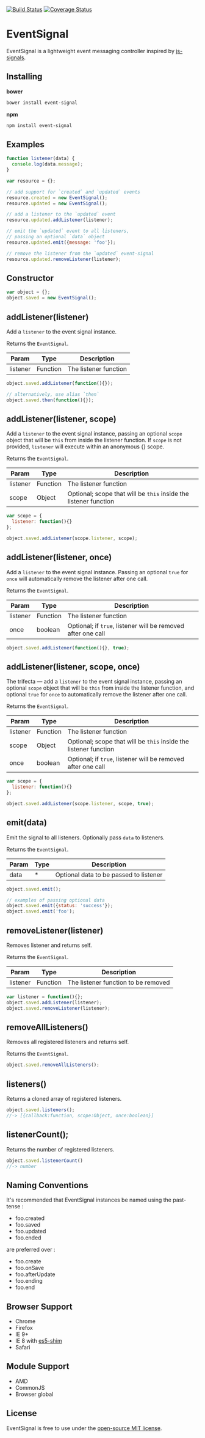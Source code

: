 [![Build Status](https://travis-ci.org/r-park/event-signal.svg?branch=master)](https://travis-ci.org/r-park/event-signal)
[![Coverage Status](https://coveralls.io/repos/r-park/event-signal/badge.svg?branch=master)](https://coveralls.io/r/r-park/event-signal?branch=master)

# EventSignal
EventSignal is a lightweight event messaging controller inspired by [js-signals](https://github.com/millermedeiros/js-signals).

## Installing
**bower**
```bash
bower install event-signal
```
**npm**
```bash
npm install event-signal
```

## Examples
```javascript
function listener(data) {
  console.log(data.message);
}

var resource = {};

// add support for `created` and `updated` events
resource.created = new EventSignal();
resource.updated = new EventSignal();

// add a listener to the `updated` event
resource.updated.addListener(listener);

// emit the `updated` event to all listeners,
// passing an optional `data` object
resource.updated.emit({message: 'foo'});

// remove the listener from the `updated` event-signal
resource.updated.removeListener(listener);
```

## Constructor
```javascript
var object = {};
object.saved = new EventSignal();
```

## addListener(listener)
Add a `listener` to the event signal instance. 

Returns the `EventSignal`.

Param          | Type          |Description
---------------|---------------|---------------------------------------------------
listener       | Function      | The listener function
```javascript
object.saved.addListener(function(){});

// alternatively, use alias `then`
object.saved.then(function(){});
```

## addListener(listener, scope)
Add a `listener` to the event signal instance, passing an optional `scope` object that will be `this` from inside the listener function. If `scope` is not provided, `listener` will execute within an anonymous {} scope.

Returns the `EventSignal`.

Param          | Type          | Description
---------------|---------------|---------------------------------------------------
listener       | Function      | The listener function 
scope          | Object        | Optional; scope that will be `this` inside the listener function
```javascript
var scope = {
  listener: function(){}
};

object.saved.addListener(scope.listener, scope);
```

## addListener(listener, once)
Add a `listener` to the event signal instance. Passing an optional `true` for `once` will automatically remove the listener after one call.

Returns the `EventSignal`.

Param          | Type          | Description
---------------|---------------|---------------------------------------------------
listener       | Function      | The listener function  
once           | boolean       | Optional; if `true`, listener will be removed after one call
```javascript
object.saved.addListener(function(){}, true);
```

## addListener(listener, scope, once)
The trifecta — add a `listener` to the event signal instance, passing an optional `scope` object that will be `this` from inside the listener function, and optional `true` for `once` to automatically remove the listener after one call.

Returns the `EventSignal`.

Param          | Type          | Description
---------------|---------------|---------------------------------------------------
listener       | Function      | The listener function
scope          | Object        | Optional; scope that will be `this` inside the listener function
once           | boolean       | Optional; if `true`, listener will be removed after one call
```javascript
var scope = {
  listener: function(){}
};

object.saved.addListener(scope.listener, scope, true);
```

## emit(data)
Emit the signal to all listeners. Optionally pass `data` to listeners.

Returns the `EventSignal`.

Param          | Type          | Description
---------------|---------------|---------------------------------------------------
data           |    *          | Optional data to be passed to listener
```javascript
object.saved.emit();

// examples of passing optional data
object.saved.emit({status: 'success'});
object.saved.emit('foo');
```

## removeListener(listener)
Removes listener and returns self.

Returns the `EventSignal`.

Param          | Type          |Description
---------------|---------------|---------------------------------------------------
listener       | Function      | The listener function to be removed
```javascript
var listener = function(){};
object.saved.addListener(listener);
object.saved.removeListener(listener);
```

## removeAllListeners()
Removes all registered listeners and returns self.

Returns the `EventSignal`.

```javascript
object.saved.removeAllListeners();
```

## listeners()
Returns a cloned array of registered listeners.
```javascript
object.saved.listeners();
//-> [{callback:function, scope:Object, once:boolean}]
```

## listenerCount();
Returns the number of registered listeners.
```javascript
object.saved.listenerCount()
//-> number
```

## Naming Conventions
It's recommended that EventSignal instances be named using the past-tense :
- foo.created
- foo.saved
- foo.updated
- foo.ended

are preferred over :
- foo.create
- foo.onSave
- foo.afterUpdate
- foo.ending
- foo.end

## Browser Support
- Chrome 
- Firefox 
- IE 9+ 
- IE 8 with [es5-shim](https://github.com/es-shims/es5-shim)
- Safari

## Module Support
- AMD
- CommonJS
- Browser global

## License
EventSignal is free to use under the [open-source MIT license](https://github.com/r-park/event-signal/blob/master/LICENSE).
